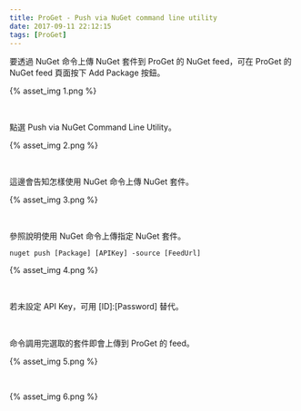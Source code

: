 ```yaml
---
title: ProGet - Push via NuGet command line utility
date: 2017-09-11 22:12:15
tags: [ProGet]
---
```


要透過 NuGet 命令上傳 NuGet 套件到 ProGet 的 NuGet feed，可在 ProGet 的 NuGet feed 頁面按下 Add Package 按鈕。  

<!-- More -->

{% asset_img 1.png %}

<br/>


點選 Push via NuGet Command Line Utility。  

{% asset_img 2.png %}

<br/>


這邊會告知怎樣使用 NuGet 命令上傳 NuGet 套件。  

{% asset_img 3.png %}

<br/>


參照說明使用 NuGet 命令上傳指定 NuGet 套件。  

    nuget push [Package] [APIKey] -source [FeedUrl]

{% asset_img 4.png %}

<br/>


若未設定 API Key，可用 [ID]:[Password] 替代。  

<br/>


命令調用完選取的套件即會上傳到 ProGet 的 feed。  

{% asset_img 5.png %}

<br/>



{% asset_img 6.png %}

<br/>
